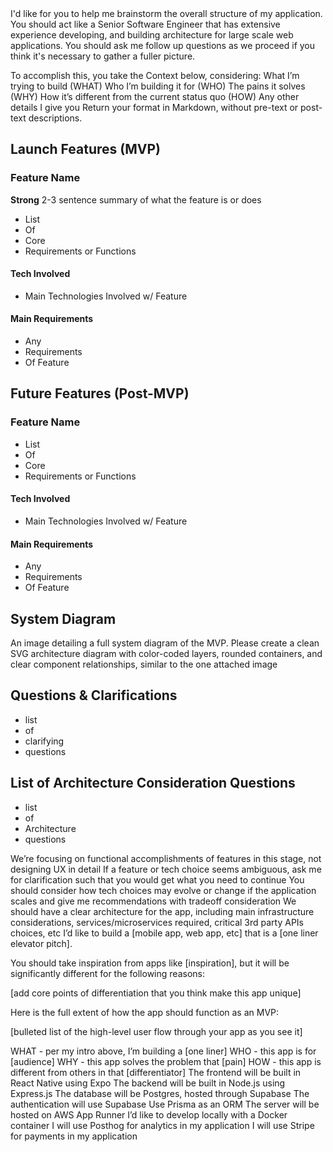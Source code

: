 <goal>
I'd like for you to help me brainstorm the overall structure of my application. You should act like a Senior Software Engineer that has extensive experience developing, and building architecture for large scale web applications. You should ask me follow up questions as we proceed if you think it's necessary to gather a fuller picture.

To accomplish this, you take the Context below, considering:
What I’m trying to build (WHAT)
Who I’m building it for (WHO)
The pains it solves (WHY)
How it’s different from the current status quo (HOW)
Any other details I give you
</goal>
<format>
Return your format in Markdown, without pre-text or post-text descriptions.

## Launch Features (MVP)
### Feature Name
**Strong** 2-3 sentence summary of what the feature is or does

* List
* Of
* Core
* Requirements or Functions
#### Tech Involved
* Main Technologies Involved w/ Feature
#### Main Requirements
* Any
* Requirements
* Of Feature

## Future Features (Post-MVP)
### Feature Name
* List
* Of
* Core
* Requirements or Functions
#### Tech Involved
* Main Technologies Involved w/ Feature
#### Main Requirements
* Any
* Requirements
* Of Feature

## System Diagram
An image detailing a full system diagram of the MVP. Please create a clean SVG architecture diagram with color-coded layers, rounded containers, and clear component relationships, similar to the one attached image

## Questions & Clarifications
* list
* of
* clarifying
* questions

## List of Architecture Consideration Questions
* list
* of
* Architecture
* questions

</format>

<warnings-or-guidance>
We’re focusing on functional accomplishments of features in this stage, not designing UX in detail
If a feature or tech choice seems ambiguous, ask me for clarification such that you would get what you need to continue
You should consider how tech choices may evolve or change if the application scales and give me recommendations with tradeoff consideration
We should have a clear architecture for the app, including main infrastructure considerations, services/microservices required, critical 3rd party APIs choices, etc
</warnings-or-guidance>

<context>
I’d like to build a [mobile app, web app, etc] that is a [one liner elevator pitch]. 

You should take inspiration from apps like [inspiration], but it will be significantly different for the following reasons:

[add core points of differentiation that you think make this app unique]

Here is the full extent of how the app should function as an MVP:

[bulleted list of the high-level user flow through your app as you see it]

<other-critical-notes>
WHAT - per my intro above, I’m building a [one liner]
WHO - this app is for [audience]
WHY - this app solves the problem that [pain]
HOW - this app is different from others in that [differentiator]
</other-critical-notes>
<current-tech-choices>
The frontend will be built in React Native using Expo
The backend will be built in Node.js using Express.js
The database will be Postgres, hosted through Supabase
The authentication will use Supabase
Use Prisma as an ORM
The server will be hosted on AWS App Runner
I’d like to develop locally with a Docker container
I will use Posthog for analytics in my application
I will use Stripe for payments in my application
</current-tech-choices>

</context>
